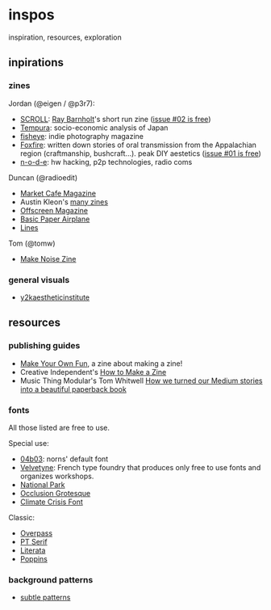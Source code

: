 # inspos

inspiration, resources, exploration

## inpirations

### zines

Jordan (@eigen / @p3r7):

- [SCROLL](https://scroll.vg/about): [Ray Barnholt](https://twitter.com/rdbaaa)'s short run zine ([issue #02 is free](https://scroll.vg/issues/02))
- [Tempura](https://www.tempuramag.com/): socio-economic analysis of Japan
- [fisheye](https://www.fisheyemagazine.fr/): indie photography magazine
- [Foxfire](https://www.foxfire.org/about-foxfire/): written down stories of oral transmission from the Appalachian region (craftmanship, bushcraft...). peak DIY aestetics ([issue #01 is free](https://www.foxfire.org/wp-content/uploads/2017/06/first-foxfire-magazine-normal-web.pdf))
- [n-o-d-e](https://n-o-d-e.net/zine/#): hw hacking, p2p technologies, radio coms

Duncan (@radioedit)

- [Market Cafe Magazine](https://www.marketcafemag.com/)
- Austin Kleon's [many zines](https://austinkleon.com/zines/)
- [Offscreen Magazine](https://www.offscreenmag.com/)
- [Basic Paper Airplane](https://antiquatedfuture.com/zines/basic-paper-airplane-13-the-cassette-tape-issue/)
- [Lines](https://www.etsy.com/uk/listing/879958573/lines-illustrated-poetry-book-zine)

Tom (@tomw)

- [Make Noise Zine](https://www.makenoisemusic.com/adjuncts#8)


### general visuals

- [y2kaestheticinstitute](https://www.are.na/evan-collins-1522646491)


## resources

### publishing guides

- [Make Your Own Fun](https://www.etsy.com/uk/listing/495892837/a-zine-about-making-zines-make-your-own), a zine about making a zine!
- Creative Independent's [How to Make a Zine](https://thecreativeindependent.com/guides/how-to-make-a-zine/)
- Music Thing Modular's Tom Whitwell [How we turned our Medium stories into a beautiful paperback book](https://medium.com/fluxx-studio-notes/how-we-turned-our-medium-stories-into-a-beautiful-paperback-book-4012b7de6df5)


### fonts

All those listed are free to use.

Special use:
- [04b03](https://www.dafont.com/04b-03.font): norns' default font
- [Velvetyne](https://velvetyne.fr/): French type foundry that produces only free to use fonts and organizes workshops.
- [National Park](https://nationalparktypeface.com/)
- [Occlusion Grotesque](https://bjoernkarmann.dk/occlusion-grotesque)
- [Climate Crisis Font](https://kampanjat.hs.fi/climatefont/)

Classic:
- [Overpass](https://fonts.google.com/specimen/Overpass)
- [PT Serif](https://fonts.google.com/specimen/PT+Serif)
- [Literata](https://www.type-together.com/literata-font)
- [Poppins](https://www.indiantypefoundry.com/fonts/poppins)


### background patterns

- [subtle patterns](https://www.toptal.com/designers/subtlepatterns/)
